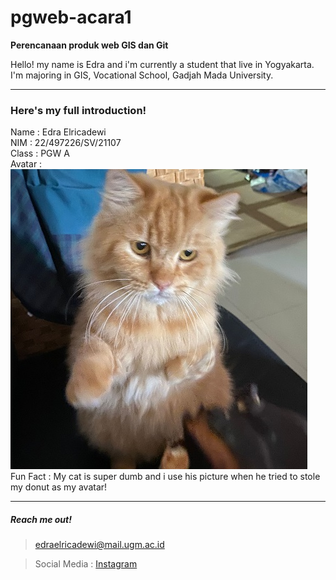 # pgweb-acara1
**Perencanaan produk web GIS dan Git**  

Hello! my name is Edra and i'm currently a student that live in Yogyakarta.  
I'm majoring in GIS, Vocational School, Gadjah Mada University.

___
### Here's my full introduction!   

Name : Edra Elricadewi  
NIM : 22/497226/SV/21107  
Class : PGW A  
Avatar :     
![Avatar](<Avatar Meng-1.jpeg>)  
Fun Fact : My cat is super dumb and i use his picture when he tried to stole my donut as my avatar!
  ___
##### Reach me out!   
><edraelricadewi@mail.ugm.ac.id>    

>Social Media : [Instagram](https://www.instagram.com/edraelr_/)